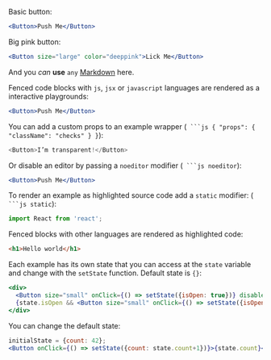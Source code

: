Basic button:

```jsx
<Button>Push Me</Button>
```

Big pink button:

```jsx
<Button size="large" color="deeppink">Lick Me</Button>
```

And you *can* **use** `any` [Markdown](http://daringfireball.net/projects/markdown/) here.

Fenced code blocks with `js`, `jsx` or `javascript` languages are rendered as a interactive playgrounds:

```jsx
<Button>Push Me</Button>
```

You can add a custom props to an example wrapper (```` ```js { "props": { "className": "checks" } }````):

```js { "props": { "className": "checks" } }
<Button>I’m transparent!</Button>
```

Or disable an editor by passing a `noeditor` modifier (```` ```js noeditor````):

```jsx noeditor
<Button>Push Me</Button>
```

To render an example as highlighted source code add a `static` modifier: (```` ```js static````):

```js static
import React from 'react';
```

Fenced blocks with other languages are rendered as highlighted code:

```html
<h1>Hello world</h1>
```

Each example has its own state that you can access at the `state` variable and change with the `setState` function. Default state is `{}`:

```jsx
<div>
  <Button size="small" onClick={() => setState({isOpen: true})} disabled={state.isOpen}>Show Me</Button>
  {state.isOpen && <Button size="small" onClick={() => setState({isOpen: false})}>Hide Me</Button>}
</div>
```

You can change the default state:

```jsx
initialState = {count: 42};
<Button onClick={() => setState({count: state.count+1})}>{state.count}</Button>
```
